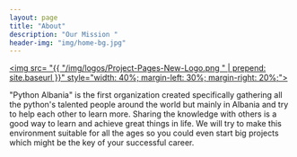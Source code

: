 ```yaml
---
layout: page
title: "About"
description: "Our Mission "
header-img: "img/home-bg.jpg"
---
```



<a href="https://python-albania.github.io/Event.github.io/"><img src= "{{ "/img/logos/Project-Pages-New-Logo.png " | prepend: site.baseurl }}" style="width: 40%; margin-left: 30%; margin-right: 20%;"></a>


"Python Albania" is the first organization created specifically
gathering all the python's talented people around the world but mainly in Albania and try to help each other to learn more. Sharing the knowledge with others is a good way to learn and achieve great things in life. We will try to make this environment suitable for all the ages so you could even start big projects which might be the key of your successful career.
